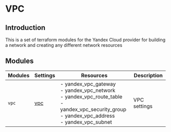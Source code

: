 # VPC

## Introduction

This is a set of terraform modules for the Yandex Cloud provider for building a network and creating any different network resources

## Modules

| Modules | Settings | Resources | Description |
| --- | ---  | --- | --- |
| `vpc` |[vpc](vpc/README.md)| - yandex_vpc_gateway<br> - yandex_vpc_network<br> - yandex_vpc_route_table<br> - yandex_vpc_security_group<br> - yandex_vpc_address<br> - yandex_vpc_subnet | VPC settings |
